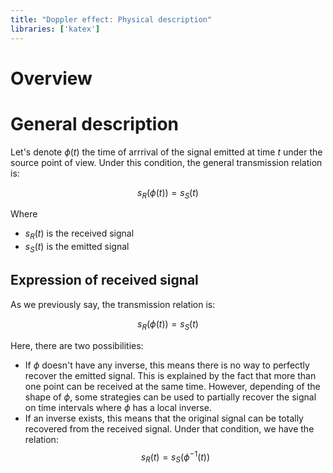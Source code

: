 ```yaml
---
title: "Doppler effect: Physical description"
libraries: ['katex']
---
```


# Overview

# General description

Let's denote $\phi(t)$ the time of arrrival of the signal emitted at time $t$ under the source point of view. Under this condition, the general transmission relation is:

$$s_R(\phi(t)) = s_S(t)$$

Where
- $s_R(t)$ is the received signal
- $s_S(t)$ is the emitted signal

## Expression of received signal

As we previously say, the transmission relation is:

$$s_R(\phi(t)) = s_S(t)$$

Here, there are two possibilities:
- If $\phi$ doesn't have any inverse, this means there is no way to perfectly recover the emitted signal. This is explained by the fact that more than one point can be received at the same time. However, depending of the shape of $\phi$, some strategies can be used to partially recover the signal on time intervals where $\phi$ has a local inverse.
- If an inverse exists, this means that the original signal can be totally recovered from the received signal. Under that condition, we have the relation: $$s_R(t) = s_S(\phi^{-1}(t))$$
